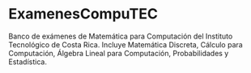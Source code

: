 # ExamenesCompuTEC
Banco de exámenes de Matemática para Computación del Instituto Tecnológico de Costa Rica. Incluye Matemática Discreta, Cálculo para Computación, Álgebra Lineal para Computación, Probabilidades y Estadística.
